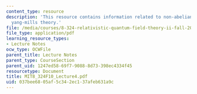 ```yaml
---
content_type: resource
description: 'This resource contains information related to non-abelian generalizations:
  yang-mills theory.'
file: /media/courses/8-324-relativistic-quantum-field-theory-ii-fall-2010/037bee6805af5c342ec137afeb631a9c_MIT8_324F10_Lecture4.pdf
file_type: application/pdf
learning_resource_types:
- Lecture Notes
ocw_type: OCWFile
parent_title: Lecture Notes
parent_type: CourseSection
parent_uid: 1247ed58-69f7-9088-8d73-398ec4334f45
resourcetype: Document
title: MIT8_324F10_Lecture4.pdf
uid: 037bee68-05af-5c34-2ec1-37afeb631a9c
---
```

